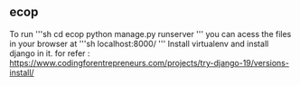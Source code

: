ecop
----

To run
'''sh
  cd ecop
  python manage.py runserver
'''
you can acess the files in your browser at
'''sh
  localhost:8000/
'''
Install virtualenv and install django in it.
for refer : https://www.codingforentrepreneurs.com/projects/try-django-19/versions-install/
